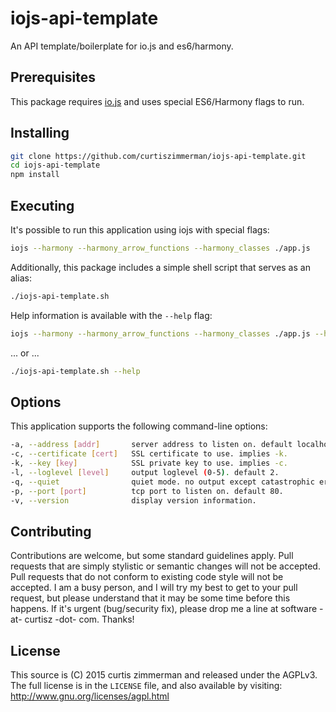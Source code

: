 # iojs-api-template
An API template/boilerplate for io.js and es6/harmony.

## Prerequisites
This package requires [io.js](https://iojs.org/) and uses special ES6/Harmony flags to run.

## Installing
```sh
git clone https://github.com/curtiszimmerman/iojs-api-template.git
cd iojs-api-template
npm install
```

## Executing
It's possible to run this application using iojs with special flags:
```sh
iojs --harmony --harmony_arrow_functions --harmony_classes ./app.js
```

Additionally, this package includes a simple shell script that serves as an alias:
```sh
./iojs-api-template.sh
```

Help information is available with the `--help` flag:
```sh
iojs --harmony --harmony_arrow_functions --harmony_classes ./app.js --help
```
... or ...
```sh
./iojs-api-template.sh --help
```

## Options
This application supports the following command-line options:
```sh
-a, --address [addr]       server address to listen on. default localhost.
-c, --certificate [cert]   SSL certificate to use. implies -k.
-k, --key [key]            SSL private key to use. implies -c.
-l, --loglevel [level]     output loglevel (0-5). default 2.
-q, --quiet                quiet mode. no output except catastrophic errors.
-p, --port [port]          tcp port to listen on. default 80.
-v, --version              display version information.
```

## Contributing
Contributions are welcome, but some standard guidelines apply. Pull requests that are simply stylistic or semantic changes will not be accepted. Pull requests that do not conform to existing code style will not be accepted. I am a busy person, and I will try my best to get to your pull request, but please understand that it may be some time before this happens. If it's urgent (bug/security fix), please drop me a line at software -at- curtisz -dot- com. Thanks!

## License
This source is (C) 2015 curtis zimmerman and released under the AGPLv3. The full license is in the `LICENSE` file, and also available by visiting: http://www.gnu.org/licenses/agpl.html

